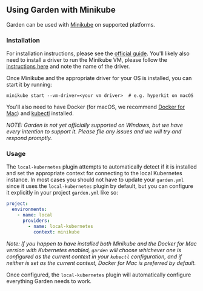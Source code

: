 ## Using Garden with Minikube

Garden can be used with [Minikube](https://github.com/kubernetes/minikube) on supported platforms.

### Installation

For installation instructions, please see the [official guide](https://github.com/kubernetes/minikube#installation).
You'll likely also need to install a driver to run the Minikube VM, please follow the 
[instructions here](https://github.com/kubernetes/minikube/blob/master/docs/drivers.md#hyperkit-driver)
and note the name of the driver.
 
Once Minikube and the appropriate driver for your OS is installed, you can start it by running:

    minikube start --vm-driver=<your vm driver>  # e.g. hyperkit on macOS
    
You'll also need to have Docker (for macOS, we recommend [Docker for Mac](https://docs.docker.com/engine/installation/))
and [kubectl](https://kubernetes.io/docs/tasks/tools/install-kubectl/) installed.

_NOTE: Garden is not yet officially supported on Windows, but we have every intention to support it. 
Please file any issues and we will try and respond promptly._

### Usage

The `local-kubernetes` plugin attempts to automatically detect if it is installed and set the appropriate context 
for connecting to the local Kubernetes instance. In most cases you should not have to update your `garden.yml`
since it uses the `local-kubernetes` plugin by default, but you can configure it explicitly in your project
`garden.yml` like so:

```yaml
project:
  environments:
    - name: local
      providers:
        - name: local-kubernetes
          context: minikube    
``` 

_Note: If you happen to have installed both Minikube and the Docker for Mac version with Kubernetes enabled,
`garden` will choose whichever one is configured as the current context in your `kubectl` configuration, and if neither
is set as the current context, Docker for Mac is preferred by default._

Once configured, the `local-kubernetes` plugin will automatically configure everything Garden needs to work.
